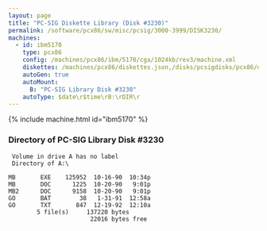```yaml
---
layout: page
title: "PC-SIG Diskette Library (Disk #3230)"
permalink: /software/pcx86/sw/misc/pcsig/3000-3999/DISK3230/
machines:
  - id: ibm5170
    type: pcx86
    config: /machines/pcx86/ibm/5170/cga/1024kb/rev3/machine.xml
    diskettes: /machines/pcx86/diskettes.json,/disks/pcsigdisks/pcx86/diskettes.json
    autoGen: true
    autoMount:
      B: "PC-SIG Library Disk #3230"
    autoType: $date\r$time\rB:\rDIR\r
---
```


{% include machine.html id="ibm5170" %}

### Directory of PC-SIG Library Disk #3230

     Volume in drive A has no label
     Directory of A:\

    MB       EXE    125952  10-16-90  10:34p
    MB       DOC      1225  10-20-90   9:01p
    MB2      DOC      9158  10-20-90   9:01p
    GO       BAT        38   1-31-91  12:58a
    GO       TXT       847  12-19-92  12:10a
            5 file(s)     137220 bytes
                           22016 bytes free
